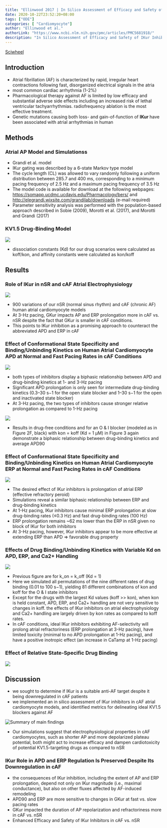 ```yaml
---
title: "Ellinwood 2017 | In Silico Assessment of Efficacy and Safety of IKur Inhibitors in Chronic Atrial Fibrillation: Role of Kinetics and State-Dependence of Drug Binding"
date: 2020-10-22T23:52:20+08:00
tags: ["ODE"]
categories: [ "Cardiomyocyte"]
author: "Ellinwood et al."
authorLink: "https://www.ncbi.nlm.nih.gov/pmc/articles/PMC5681918/"
description: "In Silico Assessment of Efficacy and Safety of IKur Inhibitors in Chronic Atrial Fibrillation: Role of Kinetics and State-Dependence of Drug Binding"
---
```


[Sciwheel](https://sciwheel.com/work/#/items/6117352)

<!--more-->

## Introduction
* Atrial fibrillation (AF) is characterized by rapid, irregular heart contractions following fast, disorganized electrical signals in the atria
*  most common cardiac arrhythmia (1-2%)
* Pharmacological therapy against AF is limited by low efficacy and substantial adverse side effects including an increased risk of lethal ventricular tachyarrhythmias. radiofrequency ablation is the most effective treatment.
* Genetic mutations causing both loss- and gain-of-function of **IKur** have been associated with atrial arrhythmias in human

## Methods
### Atrial AP Model and Simulationss
* Grandi et al. model
* IKur gating was described by a 6-state Markov type model
* The cycle length (CL) was allowed to vary randomly following a uniform distribution between 285.7 and 400 ms, corresponding to a minimum pacing frequency of 2.5 Hz and a maximum pacing frequency of 3.5 Hz
* The model code is available for download at the following webpages: https://somapp.ucdmc.ucdavis.edu/Pharmacology/bers/ and http://elegrandi.wixsite.com/grandilab/downloads (e-mail required)
* Parameter sensitivity analysis was performed with the population-based approach described in Sobie (2009), Morotti et al. (2017), and Morotti and Grandi (2017)
### KV1.5 Drug-Binding Model
![](https://www.frontiersin.org/files/Articles/301424/fphar-08-00799-HTML/image_m/fphar-08-00799-g002.jpg)
* dissociation constants (Kd) for our drug scenarios were calculated as koff/kon, and affinity constants were calculated as kon/koff

## Results
### Role of IKur in nSR and cAF Atrial Electrophysiology
![](https://www.frontiersin.org/files/Articles/301424/fphar-08-00799-HTML/image_m/fphar-08-00799-g001.jpg)
* 900 variations of our nSR (normal sinus rhythm) and cAF (chronic AF) human atrial cardiomyocyte models
* At 3-Hz pacing, GKur impacts AP and ERP prolongation more in cAF vs. nSR despite the fact that GKur is smaller in cAF conditions.
* This points to IKur inhibition as a promising approach to counteract the abbreviated APD and ERP in cAF

### Effect of Conformational State Specificity and Binding/Unbinding Kinetics on Human Atrial Cardiomyocyte APD at Normal and Fast Pacing Rates in cAF Conditions
![](https://www.frontiersin.org/files/Articles/301424/fphar-08-00799-HTML/image_m/fphar-08-00799-g002.jpg)
* both types of inhibitors display a biphasic relationship between APD and drug-binding kinetics at 1- and 3-Hz pacing
* Significant APD prolongation is only seen for intermediate drug-binding kinetics (0.3–30 s−1 for the open state blocker and 1–30 s−1 for the open and inactivated state blocker)
* At 3-Hz pacing, the two types of inhibitors cause stronger relative prolongation as compared to 1-Hz pacing

![](https://www.frontiersin.org/files/Articles/301424/fphar-08-00799-HTML/image_m/fphar-08-00799-g003.jpg)
* Results in drug-free conditions and for an O & I blocker (modeled as in Figure 2F, black) with kon = koff (Kd = 1 μM) in Figure 3 again demonstrate a biphasic relationship between drug-binding kinetics and average APD90

### Effect of Conformational State Specificity and Binding/Unbinding Kinetics on Human Atrial Cardiomyocyte ERP at Normal and Fast Pacing Rates in cAF Conditions
![](https://www.frontiersin.org/files/Articles/301424/fphar-08-00799-HTML/image_m/fphar-08-00799-g004.jpg)
* The desired effect of IKur inhibitors is prolongation of atrial ERP (effective refractory peroid)
*  Simulations reveal a similar biphasic relationship between ERP and drug-binding kinetics
* At 1-Hz pacing, IKur inhibitors cause minimal ERP prolongation at slow drug-binding rates (≤0.3 Hz) and fast drug-binding rates (100 Hz)
* ERP prolongation remains ~62 ms lower than the ERP in nSR given no block of IKur for both inhibitors
* At 3-Hz pacing, however, IKur inhibitors appear to be more effective at extending ERP than APD => favorable drug property
### Effects of Drug Binding/Unbinding Kinetics with Variable Kd on APD, ERP, and Ca2+ Handling
![](https://www.frontiersin.org/files/Articles/301424/fphar-08-00799-HTML/image_m/fphar-08-00799-g005.jpg)
* Previous figure are for k_on = k_off (Kd = 1)
* Here we simulated all permutations of the nine different rates of drug binding (0.01 to 100 s−1), yielding 81 different combinations of kon and koff for the O & I state inhibitors
* Except for the drugs with the largest Kd values (koff >> kon), when kon is held constant, APD, ERP, and Ca2+ handling are not very sensitive to changes in koff. the effects of IKur inhibitors on atrial electrophysiology and Ca2+ handling are largely driven by kon rates as compared to koff rates.
* In cAF conditions, ideal IKur inhibitors exhibiting AF-selectivity will prolong atrial refractoriness (ERP prolongation at 3-Hz pacing), have limited toxicity (minimal to no APD prolongation at 1-Hz pacing), and have a positive inotropic effect (an increase in CaTamp at 1-Hz pacing)

### Effect of Relative State-Specific Drug Binding
![](https://www.frontiersin.org/files/Articles/301424/fphar-08-00799-HTML/image_m/fphar-08-00799-g006.jpg)

## Discussion
* we sought to determine if IKur is a suitable anti-AF target despite it being downregulated in cAF patients
* we implemented an in silico assessment of IKur inhibitors in cAF atrial cardiomyocyte models, and identified metrics for delineating ideal KV1.5 blockers against AF

![](https://www.frontiersin.org/files/Articles/301424/fphar-08-00799-HTML/image_m/fphar-08-00799-g007.jpg "Summary of main findings")

* Our simulations suggest that electrophysiological properties in cAF cardiomyocytes, such as shorter AP and more depolarized plateau potential, both might act to increase efficacy and dampen cardiotoxicity of potential KV1.5-targeting drugs as compared to nSR

### IKur Role in APD and ERP Regulation Is Preserved Despite Its Downregulation in cAF
*  the consequences of IKur inhibition, including the extent of AP and ERP prolongation, depend not only on IKur magnitude (i.e., maximal conductance), but also on other fluxes affected by AF-induced remodeling
* APD90 and ERP are more sensitive to changes in GKur at fast vs. slow pacing rates
* GKur impacted the duration of AP repolarization and refractoriness more in cAF vs. nSR
* Enhanced Efficacy and Safety of IKur Inhibitors in cAF vs. nSR
